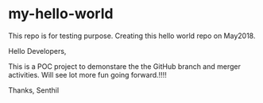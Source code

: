 # my-hello-world
This repo is for testing purpose. Creating this hello world repo on May2018.

Hello Developers,

This is a POC project to demonstare the the GitHub branch and merger activities.
Will see lot more fun going forward.!!!!

Thanks,
Senthil
